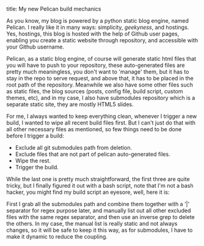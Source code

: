 title: My new Pelican build mechanics

As you know, my blog is powered by a python static blog engine, named Pelican. I really like it in many ways: simplicity, _geekyness_, and hostings. Yes, hostings, this blog is hosted with the help of Github user pages, enabling you create a static website through repository, and accessible with your Github username.

Pelican, as a static blog engine, of course will generate static html files that you will have to push to your repository, these auto-generated files are pretty much meaningless, you don't want to 'manage' them, but it has to stay in the repo to serve request, and above that, it has to be placed in the root path of the repository. Meanwhile we also have some other files such as static files, the blog sources (posts, config file, build script, custom themes, etc), and in my case, I also have submodules repository which is a separate static site, they are mostly HTML5 slides.

For me, I always wanted to keep everything clean, whenever I trigger a new build, I wanted to wipe all recent build files first. But I can't just do that with all other necessary files as mentioned, so few things need to be done before I trigger a build:

* Exclude all git submodules path from deletion.
* Exclude files that are not part of pelican auto-generated files.
* Wipe the rest.
* Trigger the build.

While the last one is pretty much straightforward, the first three are quite tricky, but I finally figured it out with a bash script, note that I'm not a bash hacker, you might find my build script an eyesore, well, here it is:

First I grab all the submodules path and combine them together with a '\|' separator for regex purpose later, and manually list out all other excluded files with the same regex separator, and then use an inverse grep to delete the others. In my case, the manual list is really static and not always changes, so it will be safe to keep it this way, as for submodules, I have to make it dynamic to reduce the coupling.
